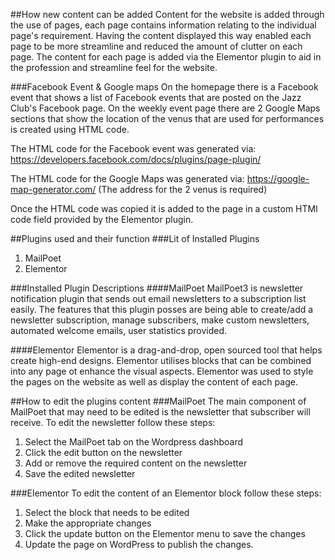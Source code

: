 ##How new content can be added
Content for the website is added through the use of pages, each page contains information relating to the individual page's requirement. Having the content displayed this way enabled each page to be more streamline and reduced the amount of clutter on each page. The content for each page is added via the Elementor plugin to aid in the profession and streamline feel for the website.

###Facebook Event & Google maps 
On the homepage there is a Facebook event that shows a list of Facebook events that are posted on the Jazz Club's Facebook page. On the weekly event page there are 2 Google Maps sections that show the location of the venus that are used for performances is created using HTML code.

The HTML code for the Facebook event was generated via: https://developers.facebook.com/docs/plugins/page-plugin/ 

The HTML code for the Google Maps was generated via: https://google-map-generator.com/ (The address for the 2 venus is required)

Once the HTML code was copied it is added to the page in a custom HTMl code field provided by the Elementor plugin. 

##Plugins used and their function
###Lit of Installed Plugins
1. MailPoet
2. Elementor


###Installed Plugin Descriptions
####MailPoet
MailPoet3 is newsletter notification plugin that sends out email newsletters to a subscription list easily. The features that this plugin posses are being able to create/add a newsletter subscription, manage subscribers, make custom newsletters, automated welcome emails, user statistics provided. 

####Elementor
Elementor is a drag-and-drop, open sourced tool that helps create high-end designs. Elementor utilises blocks that can be combined into any page ot enhance the visual aspects. Elementor was used to style the pages on the website as well as display the content of each page.


##How to edit the plugins content
###MailPoet
The main component of MailPoet that may need to be edited is the newsletter that subscriber will receive. To edit the newsletter follow these steps:

1. Select the MailPoet tab on the Wordpress dashboard
2. Click the edit button on the newsletter
3. Add or remove the required content on the newsletter
3. Save the edited newsletter 

###Elementor
To edit the content of an Elementor block follow these steps:

1. Select the block that needs to be edited
2. Make the appropriate changes
3. Click the update button on the Elementor menu to save the changes
4. Update the page on WordPress to publish the changes.



